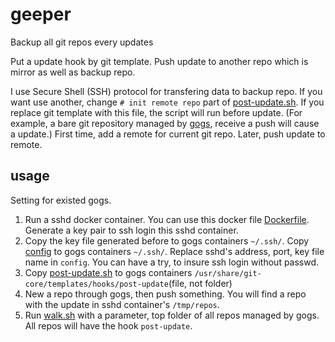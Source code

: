 # geeper
Backup all git repos every updates

Put a update hook by git template. Push update to another repo which is mirror as well as backup repo.

I use Secure Shell (SSH) protocol for transfering data to backup repo. If you want use another, change `# init remote repo` part of [post-update.sh](./post-update.sh). 
If you replace git template with this file, the script will run before update. (For example, a bare git repository managed by [gogs](https://github.com/gogits/gogs), receive a push will cause a update.) First time, add a remote for current git repo. Later, push update to remote.

## usage

Setting for existed gogs.

1. Run a sshd docker container. You can use this docker file [Dockerfile](./sshdDockerfile/Dockerfile). Generate a key pair to ssh login this sshd container.
1. Copy the key file generated before to gogs containers `~/.ssh/`. Copy [config](./config) to gogs containers `~/.ssh/`. Replace sshd's address, port, key file name in `config`. You can have a try, to insure ssh login without passwd.
1. Copy [post-update.sh](./post-update.sh) to gogs containers `/usr/share/git-core/templates/hooks/post-update`(file, not folder)
1. New a repo through gogs, then push something. You will find a repo with the update in sshd container's `/tmp/repos`.
1. Run [walk.sh](./walk.sh) with a parameter, top folder of all repos managed by gogs. All repos will have the hook `post-update`.